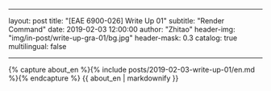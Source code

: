 

---
layout:       post
title:        "[EAE 6900-026] Write Up 01"
subtitle:     "Render Command"
date:         2019-02-03 12:00:00
author:       "Zhitao"
header-img:   "img/in-post/write-up-gra-01/bg.jpg"
header-mask:  0.3
catalog:      true
multilingual: false

---

<!-- Chinese Version -->
<!-- <div class="zh post-container">
    {% capture about_zh %}{% include posts/2018-08-29-write-up-01/zh.md %}{% endcapture %}
    {{ about_zh | markdownify }}
</div> -->

<!-- English Version -->
<div class="en post-container">
    {% capture about_en %}{% include posts/2019-02-03-write-up-01/en.md %}{% endcapture %}
    {{ about_en | markdownify }}
</div>
